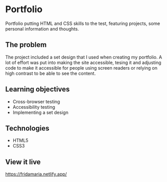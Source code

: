 # Portfolio

Portfolio putting HTML and CSS skills to the test, featuring projects, some personal information and thoughts.

## The problem

The project included a set design that I used when creating my portfolio. A lot of effort was put into making the site accessible, tesing it and adjusting code to make it accessible for people using screen readers or relying on high contrast to be able to see the content.

## Learning objectives

* Cross-browser testing
* Accessibility testing
* Implementing a set design

## Technologies

* HTML5
* CSS3

## View it live

https://fridamaria.netlify.app/